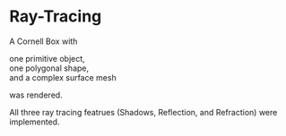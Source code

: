 # Ray-Tracing

A Cornell Box with 

one primitive object,  
one polygonal shape,  
and a complex surface mesh  

was rendered.

All three ray tracing featrues (Shadows, Reflection, and Refraction) were implemented.
